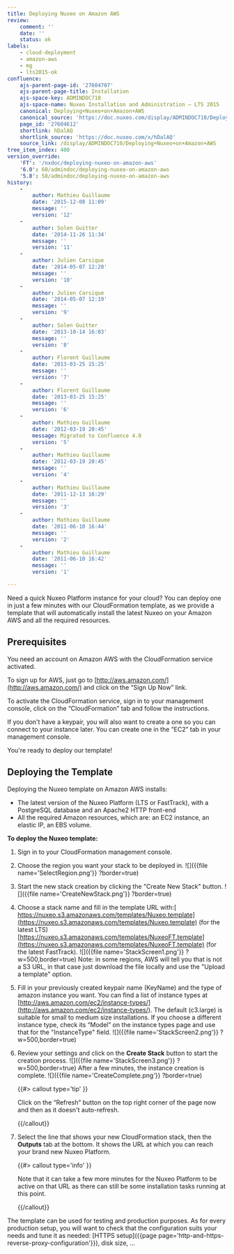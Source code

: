 ```yaml
---
title: Deploying Nuxeo on Amazon AWS
review:
    comment: ''
    date: ''
    status: ok
labels:
    - cloud-deployment
    - amazon-aws
    - mg
    - lts2015-ok
confluence:
    ajs-parent-page-id: '27604707'
    ajs-parent-page-title: Installation
    ajs-space-key: ADMINDOC710
    ajs-space-name: Nuxeo Installation and Administration — LTS 2015
    canonical: Deploying+Nuxeo+on+Amazon+AWS
    canonical_source: 'https://doc.nuxeo.com/display/ADMINDOC710/Deploying+Nuxeo+on+Amazon+AWS'
    page_id: '27604612'
    shortlink: hDalAQ
    shortlink_source: 'https://doc.nuxeo.com/x/hDalAQ'
    source_link: /display/ADMINDOC710/Deploying+Nuxeo+on+Amazon+AWS
tree_item_index: 400
version_override:
    'FT': '/nxdoc/deploying-nuxeo-on-amazon-aws'
    '6.0': 60/admindoc/deploying-nuxeo-on-amazon-aws
    '5.8': 58/admindoc/deploying-nuxeo-on-amazon-aws
history:
    -
        author: Mathieu Guillaume
        date: '2015-12-08 11:09'
        message: ''
        version: '12'
    -
        author: Solen Guitter
        date: '2014-11-26 11:34'
        message: ''
        version: '11'
    -
        author: Julien Carsique
        date: '2014-05-07 12:20'
        message: ''
        version: '10'
    -
        author: Julien Carsique
        date: '2014-05-07 12:19'
        message: ''
        version: '9'
    -
        author: Solen Guitter
        date: '2013-10-14 16:03'
        message: ''
        version: '8'
    -
        author: Florent Guillaume
        date: '2013-03-25 15:25'
        message: ''
        version: '7'
    -
        author: Florent Guillaume
        date: '2013-03-25 15:25'
        message: ''
        version: '6'
    -
        author: Mathieu Guillaume
        date: '2012-03-19 20:45'
        message: Migrated to Confluence 4.0
        version: '5'
    -
        author: Mathieu Guillaume
        date: '2012-03-19 20:45'
        message: ''
        version: '4'
    -
        author: Mathieu Guillaume
        date: '2011-12-13 16:29'
        message: ''
        version: '3'
    -
        author: Mathieu Guillaume
        date: '2011-06-10 16:44'
        message: ''
        version: '2'
    -
        author: Mathieu Guillaume
        date: '2011-06-10 16:42'
        message: ''
        version: '1'

---
```

Need a quick Nuxeo Platform instance for your cloud? You can deploy one in just a few minutes with our CloudFormation template, as we provide a template that will automatically install the latest Nuxeo on your Amazon AWS and all the required resources.

## Prerequisites

You need an account on Amazon AWS with the CloudFormation service activated.

To sign up for AWS, just go to [http://aws.amazon.com/](http://aws.amazon.com/) and click on the &ldquo;Sign Up Now&rdquo; link.

To activate the CloudFormation service, sign in to your management console, click on the &ldquo;CloudFormation&rdquo; tab and follow the instructions.

If you don't have a keypair, you will also want to create a one so you can connect to your instance later. You can create one in the &ldquo;EC2&rdquo; tab in your management console.

You're ready to deploy our template!

## Deploying the Template

Deploying the Nuxeo template on Amazon AWS installs:

*   The latest version of the Nuxeo Platform (LTS or FastTrack), with a PostgreSQL database and an Apache2 HTTP front-end
*   All the required Amazon resources, which are: an EC2 instance, an elastic IP, an EBS volume.

**To deploy the Nuxeo template:**

1.  Sign in to your CloudFormation management console.
2.  Choose the region you want your stack to be deployed in.
    ![]({{file name='SelectRegion.png'}} ?border=true)
3.  Start the new stack creation by clicking the "Create New Stack" button.
    ![]({{file name='CreateNewStack.png'}} ?border=true)
4.  Choose a stack name and fill in the template URL with:[
    https://nuxeo.s3.amazonaws.com/templates/Nuxeo.template](https://nuxeo.s3.amazonaws.com/templates/Nuxeo.template) (for the latest LTS)
    [https://nuxeo.s3.amazonaws.com/templates/NuxeoFT.template](https://nuxeo.s3.amazonaws.com/templates/NuxeoFT.template) (for the latest FastTrack).
    ![]({{file name='StackScreen1.png'}} ?w=500,border=true)
    Note: in some regions, AWS will tell you that is not a S3 URL, in that case just download the file locally and use the "Upload a template" option.
5.  Fill in your previously created keypair name (KeyName) and the type of amazon instance you want.
    You can find a list of instance types at [http://aws.amazon.com/ec2/instance-types/](http://aws.amazon.com/ec2/instance-types/). The default (c3.large) is suitable for small to medium size installations.
    If you choose a different instance type, check its &ldquo;Model&rdquo; on the instance types page and use that for the "InstanceType" field.
    ![]({{file name='StackScreen2.png'}} ?w=500,border=true)
6.  Review your settings and click on the **Create Stack** button to start the creation process.
    ![]({{file name='StackScreen3.png'}} ?w=500,border=true)
    After a few minutes, the instance creation is complete.
    ![]({{file name='CreateComplete.png'}} ?border=true)

    {{#> callout type='tip' }}

    Click on the &ldquo;Refresh&rdquo; button on the top right corner of the page now and then as it doesn't auto-refresh.

    {{/callout}}
7.  Select the line that shows your new CloudFormation stack, then the **Outputs** tab at the bottom.
    It shows the URL at which you can reach your brand new Nuxeo Platform.

    {{#> callout type='info' }}

    Note that it can take a few more minutes for the Nuxeo Platform to be active on that URL as there can still be some installation tasks running at this point.

    {{/callout}}

The template can be used for testing and production purposes. As for every production setup, you will want to check that the configuration suits your needs and tune it as needed: [HTTPS setup]({{page page='http-and-https-reverse-proxy-configuration'}}), disk size, ...
